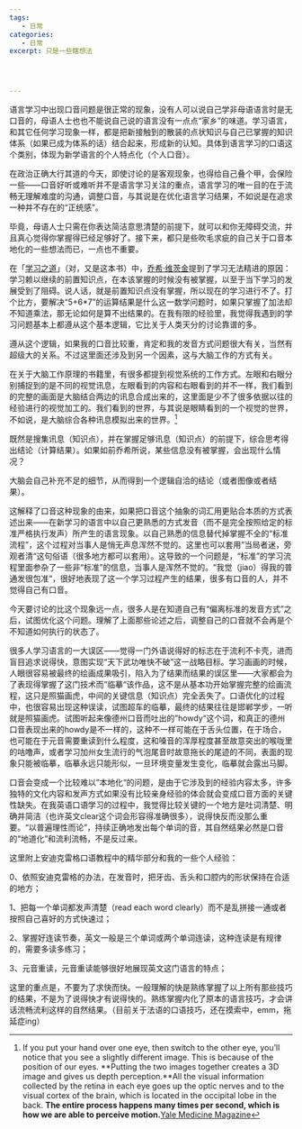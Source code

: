 ```yaml
---
tags:
   - 日常
categories:
   - 日常
excerpt: 只是一些瞎想法




---
```






语言学习中出现口音问题是很正常的现象，没有人可以说自己学非母语语言时是无口音的，母语人士也也不能说自己说的语言没有一点点“家乡”的味道。学习语言，和其它任何学习现象一样，都是把新接触到的散装的点状知识与自己已掌握的知识体系（如果已成为体系的话）结合起来，形成新的认知。具体到语言学习的口语这个类别，体现为新学语言的个人特点化（个人口音）。



在政治正确大行其道的今天，即使讨论的是客观现象，也得给自己叠个甲，会保险一些——口音好听或难听并不是语言学习关注的重点，语言学习的唯一目的在于流畅无理解难度的沟通，调整口音，与其说是在优化语言学习结果，不如说是在追求一种并不存在的“正统感”。



毕竟，母语人士只需在你表达简洁意思清楚的前提下，就可以和你无障碍交流，并且真心觉得你掌握得已经足够好了。接下来，都只是些吹毛求疵的自己关于口音本地化的一些想法而已，一点也不重要。



在「[学习之道](https://www.douban.com/doubanapp/dispatch?uri=/book/27047949)」（对，又是这本书）中，[乔希·维茨金](https://book.douban.com/search/乔希·维茨金)提到了学习无法精进的原因：学习赖以继续的前置知识点，在本该掌握的时候没有被掌握，以至于当下学习的发展受到了阻碍。说人话，就是前置知识点没有掌握，所以现在的学习进行不了。打个比方，要解决“5+6*7”的运算结果是什么这一数学问题时，如果只掌握了加法却不知道乘法，那无论如何是算不出结果的。在我有限的经验里，我觉得我遇到的学习问题基本上都遵从这个基本逻辑，它比关于人类天分的讨论靠谱的多。



遵从这个逻辑，如果我的口音比较重，肯定和我的发音方式问题很大有关，当然有超级大的关系。不过这里面还涉及到另一个因素，这与大脑工作的方式有关。



在关于大脑工作原理的书籍里，有很多都提到视觉系统的工作方式。左眼和右眼分别捕捉到的是不同的视觉讯息，左眼看到的内容和右眼看到的并不一样，我们看到的完整的画面是大脑结合两边的讯息合成出来的，这里面是少不了很多依据以往的经验进行的视觉加工的。我们看到的世界，与其说是眼睛看到的一个视觉的世界，不如说，是大脑综合各种讯息模拟出来的世界。[^1]



既然是搜集讯息（知识点），并在掌握足够讯息（知识点）的前提下，综合思考得出结论（计算结果）。如果如前乔希所说，某些信息没有被掌握，会出现什么情况？



大脑会自己补充不足的细节，从而得到一个逻辑自洽的结论（或者图像或者结果）。



这解释了口音这种现象的由来，如果把口音这个抽象的词汇用更贴合本质的方式表述出来——在新学习的语言中以自己更熟悉的方式发音（而不是完全按照给定的标准严格执行发声）所产生的语言现象。以自己熟悉的信息替代掉掌握不全的“标准流程”，这个过程对当事人是悄无声息浑然不觉的。这里也可以套用”当局者迷，旁观者清“这句俗语（很多地方都可以套用）。这导致的一个问题是，“标准”的学习流程里面参杂了一些非“标准”的信息，当事人是浑然不觉的。“我觉（jiao）得我的普通发很包准“，很好地表现了这一个学习过程产生的结果，很多有口音的人，并不觉得自己有口音。



今天要讨论的比这个现象远一点，很多人是在知道自己有“偏离标准的发音方式”之后，试图优化这个问题。理解了上面那些论述之后，调整自己的口音就不会再是个不知道如何执行的状态了。



很多人学习语言的一大误区——觉得一门外语说得好的标志在于流利不卡壳，进而盲目追求说得快，意图实现“天下武功唯快不破”这一战略目标。学习画画的时候，人眼很容易被最终的绘画成果吸引，陷入为了结果而结果的误区里——大家都会为了表现得掌握了这门技术而”临摹“该作品，这不是从基本功开始掌握完整的绘画流程，这只是照猫画虎，中间的关键信息（知识点）完全丢失了。口语优化的过程中，也很容易出现这种误读，试图超车的临摹，最终的结果往往是邯郸学步，一听就是照猫画虎。试图听起来像德州口音而吐出的”howdy“这个词，和真正的德州口音表现出来的howdy是不一样的，这种不一样可能在于舌头位置，在于场合，也可能在于元音需要重读到什么程度，这和嗓音的浑厚程度甚至故意突出的喉咙里的咕噜声，或者学习加州女生流行的气泡尾音时故意拖长的尾迹的不同，表面的现象只能被临摹，临摹永远只能形似，一旦环境变量发生变化，临摹就会露出马脚。



口音会变成一个比较难以”本地化“的问题，是由于它涉及到的经验内容太多，许多独特的文化内容和发声方式如果没有比较亲身经验的体会就会变成口音方面的关键性缺失。在我英语口语学习的过程中，我觉得比较关键的一个地方是吐词清楚、明确并简洁（也许英文clear这个词会形容得准确很多），说得快反而没那么重要。“以普遍理性而论”，持续正确地发出每个单词的音，其自然结果必然是口音的“地道化”和流利流畅，不是反过来。



这里附上安迪克雷格口语教程中的精华部分和我的一些个人经验：



0、依照安迪克雷格的办法，在发音时，把牙齿、舌头和口腔内的形状保持在合适的地方； 

1、把每一个单词都发声清楚（read each word clearly）而不是乱拼接一通或者按照自己喜好的方式快速过；

2、掌握好连读节奏，英文一般是三个单词或两个单词连读，这种连读是有规律的，需要多读多练习；

3、元音重读，元音重读能够很好地展现英文这门语言的特点；



这里的重点是，不要为了求快而快。一般理解的快是熟练掌握了以上所有那些技巧的结果，不是为了说得快才有说得快的。熟练掌握内化了原本的语言技巧，才会讲话流畅流利这样的自然结果。（目前关于法语的口语技巧，还在摸索中，emm，拖延症ing）

































[^1]:If you put your hand over one eye, then switch to the other eye, you’ll notice that you see a slightly different image. This is because of the position of our eyes. **Putting the two images together creates a 3D image and gives us depth perception.**All the visual information collected by the retina in each eye goes up the optic nerves and to the visual cortex of the brain, which is located in the occipital lobe in the back. **The entire process happens many times per second, which is how we are able to perceive motion.**[Yale Medicine Magazine](https://medicine.yale.edu/news/yale-medicine-magazine/)




